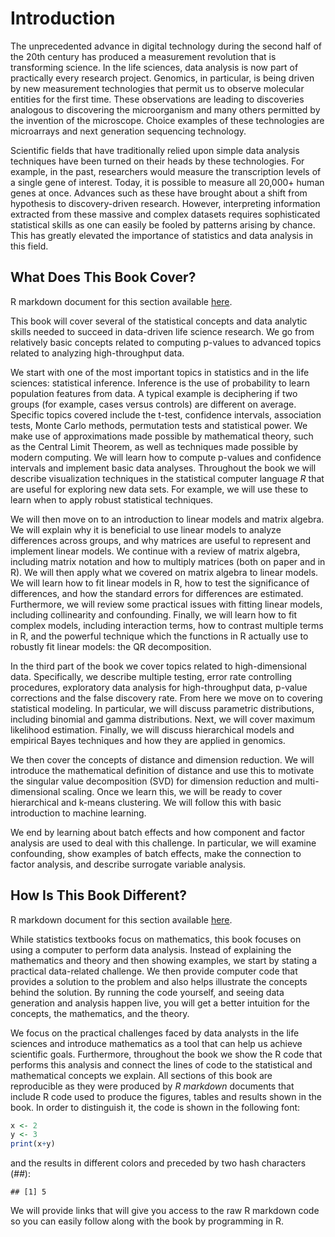 # Introduction

The unprecedented advance in digital technology during the second half
of the 20th century has produced a measurement revolution that is
transforming science. In the life sciences, data analysis is now part
of practically every research project. Genomics, in particular, is
being driven by new measurement technologies that permit us to observe
molecular entities for the first time. These observations are leading to
discoveries analogous to discovering the microorganism and many others
permitted by the invention of the microscope. Choice examples of these
technologies are microarrays and next generation sequencing
technology.

Scientific fields that have traditionally relied upon simple data
analysis techniques have been turned on their heads by these
technologies. For example, in the past, researchers would measure the
transcription levels of a single gene of interest. Today, it is
possible to measure all 20,000+ human genes at once.  Advances such as
these have brought about a shift from hypothesis to discovery-driven
research. However, interpreting information extracted from these
massive and complex datasets requires sophisticated statistical skills
as one can easily be fooled by patterns arising by chance. This has
greatly elevated the importance of statistics and data analysis in
this field.

## What Does This Book Cover?

R markdown document for this section available [here](https://github.com/genomicsclass/labs/tree/master/course1/introduction.Rmd).

This book will cover several of the statistical concepts and data
analytic skills needed to succeed in data-driven life science
research. We go from relatively basic concepts related to computing
p-values to advanced topics related to analyzing high-throughput data.

We start with one of the most important topics in statistics and in
the life sciences: statistical inference. Inference is the use of
probability to learn population features from data. A typical example
is deciphering if two groups (for example, cases versus controls) are
different on average. Specific topics covered include the t-test,
confidence intervals, association tests, Monte Carlo methods,
permutation tests and statistical power. We make use of approximations
made possible by mathematical theory, such as the Central Limit
Theorem, as well as techniques made possible by modern computing. We
will learn how to compute p-values and confidence intervals and
implement basic data analyses. Throughout the book we will describe
visualization techniques in the statistical computer language *R* that
are useful for exploring new data sets. For example, we will use these
to learn when to apply robust statistical techniques.

We will then move on to an introduction to linear models and matrix
algebra. We will explain why it is beneficial to use linear models to
analyze differences across groups, and why matrices are useful to
represent and implement linear models. We continue with a review of
matrix algebra, including matrix notation and how to multiply matrices
(both on paper and in R). We will then apply what we covered on matrix
algebra to linear models. We will learn how to fit linear models in R,
how to test the significance of differences, and how the standard
errors for differences are estimated. Furthermore, we will review some
practical issues with fitting linear models, including collinearity
and confounding. Finally, we will learn how to fit complex models,
including interaction terms, how to contrast multiple terms in R, and
the powerful technique which the functions in R actually use to
robustly fit linear models: the QR decomposition.

In the third part of the book we cover topics related to
high-dimensional data. Specifically, we describe multiple testing,
error rate controlling procedures, exploratory data analysis for
high-throughput data, p-value corrections and the false discovery
rate. From here we move on to covering statistical modeling. In
particular, we will discuss parametric distributions, including
binomial and gamma distributions. Next, we will cover maximum
likelihood estimation. Finally, we will discuss hierarchical models
and empirical Bayes techniques and how they are applied in genomics.

We then cover the concepts of distance and dimension reduction. We
will introduce the mathematical definition of distance and use this to
motivate the singular value decomposition (SVD) for dimension
reduction and multi-dimensional scaling. Once we learn this, we will
be ready to cover hierarchical and k-means clustering. We will follow
this with basic introduction to machine learning.

We end by learning about batch effects and how component and factor
analysis are used to deal with this challenge. In particular, we will
examine confounding, show examples of batch effects, make the
connection to factor analysis, and describe surrogate variable
analysis.

## How Is This Book Different?

R markdown document for this section available [here](https://github.com/genomicsclass/labs/tree/master/course1/introduction.Rmd).

While statistics textbooks focus on mathematics, this book focuses on
using a computer to perform data analysis. Instead of explaining the
mathematics and theory and then showing examples, we start by stating
a practical data-related challenge. We then provide computer code that
provides a solution to the problem and also helps illustrate the
concepts behind the solution. By running the code yourself, and seeing
data generation and analysis happen live, you will get a better
intuition for the concepts, the mathematics, and the theory.

We focus on the practical challenges faced by data analysts in the
life sciences and introduce mathematics as a tool that can help us
achieve scientific goals. Furthermore, throughout the book we show the
R code that performs this analysis and connect the lines of code to
the statistical and mathematical concepts we explain. All sections of
this book are reproducible as they were produced by *R markdown*
documents that include R code used to produce the figures, tables and
results shown in the book. In order to distinguish it, the code is
shown in the following font:


```r
x <- 2 
y <- 3 
print(x+y) 
```

and the results in different colors and preceded by two hash
characters (*##*):


```
## [1] 5
```

We will provide links that will give you access to the raw R markdown
code so you can easily follow along with the book by programming in R.
